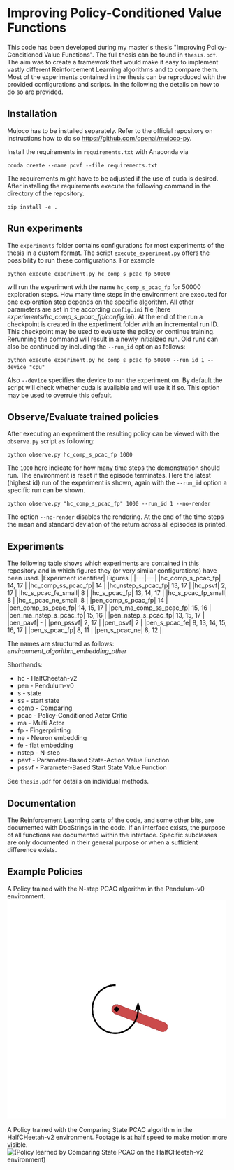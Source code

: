 
# Improving Policy-Conditioned Value Functions
This code has been developed during my master's thesis "Improving Policy-Conditioned Value Functions". The full thesis can be found in `thesis.pdf`. The aim was to create a framework that would make it easy to implement vastly different Reinforcement Learning algorithms and to compare them. Most of the experiments contained in the thesis can be reproduced with the provided configurations and scripts. In the following the details on how to do so are provided.

## Installation
Mujoco has to be installed separately. Refer to the official repository on instructions how to do so https://github.com/openai/mujoco-py. <p>
Install the requirements in `requirements.txt` with Anaconda via 
```
conda create --name pcvf --file requirements.txt
```
The requirements might have to be adjusted if the use of cuda is desired. 
After installing the requirements execute the following command in the directory of the repository.
```
pip install -e .
```


## Run experiments
The `experiments` folder contains configurations for most experiments of the thesis in a custom format. The script `execute_experiment.py` offers the possibility to run these configurations. For example 
```
python execute_experiment.py hc_comp_s_pcac_fp 50000
```
will run the experiment with the name `hc_comp_s_pcac_fp` for 50000 exploration steps. How many time steps in the environment are executed for one exploration step depends on the specific algorithm. All other parameters are set in the according `config.ini` file (here *experiments/hc_comp_s_pcac_fp/config.ini*). At the end of the run a checkpoint is created in the experiment folder with an incremental run ID. This checkpoint may be used to evaluate the policy or continue training. Rerunning the command will result in a newly initialized run. Old runs can also be continued by including the `--run_id` option as follows:
```
python execute_experiment.py hc_comp_s_pcac_fp 50000 --run_id 1 --device "cpu"
```
Also `--device` specifies the device to run the experiment on. By default the script will check whether cuda is available and will use it if so. This option may be used to overrule this default.

## Observe/Evaluate trained policies
After executing an experiment the resulting policy can be viewed with the `observe.py` script as following:
```
python observe.py hc_comp_s_pcac_fp 1000
```
The `1000` here indicate for how many time steps the demonstration should run. The environment is reset if the episode terminates. Here the latest (highest id) run of the experiment is shown, again with the `--run_id` option a specific run can be shown.
```
python observe.py "hc_comp_s_pcac_fp" 1000 --run_id 1 --no-render
```
The option `--no-render` disables the rendering. At the end of the time steps the mean and standard deviation of the return across all episodes is printed.

## Experiments
The following table shows which experiments are contained in this repository and in which figures they (or very similar configurations) have been used. 
|Experiment identifier| Figures |
|---|---|
|hc_comp_s_pcac_fp| 14, 17 |
|hc_comp_ss_pcac_fp| 14 |
|hc_nstep_s_pcac_fp| 13, 17 |
|hc_psvf| 2, 17 |
|hc_s_pcac_fe_small| 8 |
|hc_s_pcac_fp| 13, 14, 17 |
|hc_s_pcac_fp_small| 8 |
|hc_s_pcac_ne_small| 8 |
|pen_comp_s_pcac_fp| 14 |
|pen_comp_ss_pcac_fp| 14, 15, 17 |
|pen_ma_comp_ss_pcac_fp| 15, 16 |
|pen_ma_nstep_s_pcac_fp| 15, 16 |
|pen_nstep_s_pcac_fp| 13, 15, 17 |
|pen_pavf| - |
|pen_pssvf| 2, 17 |
|pen_psvf| 2 |
|pen_s_pcac_fe| 8, 13, 14, 15, 16, 17 |
|pen_s_pcac_fp| 8, 11 |
|pen_s_pcac_ne| 8, 12 |

The names are structured as follows: *environment_algorithm_embedding_other*
<p>Shorthands:
<ul>
    <li>hc - HalfCheetah-v2
    <li>pen - Pendulum-v0
    <li>s - state
    <li>ss - start state
    <li>comp - Comparing
    <li>pcac - Policy-Conditioned Actor Critic
    <li>ma - Multi Actor
    <li>fp - Fingerprinting
    <li>ne - Neuron embedding
    <li>fe - flat embedding
    <li>nstep - N-step
    <li>pavf - Parameter-Based State-Action Value Function
    <li>pssvf - Parameter-Based Start State Value Function
</ul>

See `thesis.pdf` for details on individual methods.

## Documentation
The Reinforcement Learning parts of the code, and some other bits, are documented with DocStrings in the code. If an interface exists, the purpose of all functions are documented within the interface. Specific subclasses are only documented in their general purpose or when a sufficient difference exists.

## Example Policies
A Policy trained with the N-step PCAC algorithm in the Pendulum-v0 environment.
![(Policy learned by N-step PCAC on the Pendulum-v0 environment)](./animations/n-step_pcac_pendulum.gif)

A Policy trained with the Comparing State PCAC algorithm in the HalfCHeetah-v2 environment. Footage is at half speed to make motion more visible.
![(Policy learned by Comparing State PCAC on the HalfCHeetah-v2 environment)](./animations/comp_s_pcac_hc.gif)
